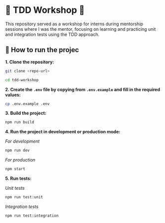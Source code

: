# 🧪 TDD Workshop 🧪

This repository served as a workshop for interns during mentorship sessions where I was the mentor, focusing on learning and practicing unit and integration tests using the TDD approach.

## 💫 How to run the projec

**1. Clone the repository:**

```bash
git clone <repo-url>

cd tdd-workshop
```

**2. Create the **`.env`** file by copying from **`.env.example`** and fill in the required values:**

```bash
cp .env.example .env
```

**3. Build the project:**

```bash
npm run build
```

**4. Run the project in development or production mode:**

*For development*
```bash
npm run dev
```

*For production*
```bash
npm start
```

**5. Run tests:**

*Unit tests*
```bash
npm run test:unit
```
*Integration tests*
```bash
npm run test:integration
```
